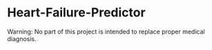 # Heart-Failure-Predictor
Warning: No part of this project is intended to replace proper medical diagnosis. 
